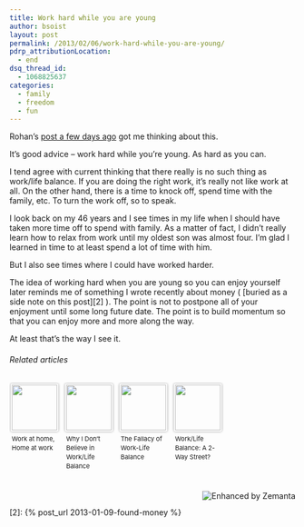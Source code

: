 ```yaml
---
title: Work hard while you are young
author: bsoist
layout: post
permalink: /2013/02/06/work-hard-while-you-are-young/
pdrp_attributionLocation:
  - end
dsq_thread_id:
  - 1068825637
categories:
  - family
  - freedom
  - fun
---
```

Rohan’s [post a few days ago][1] got me thinking about this.

It’s good advice &#8211; work hard while you’re young. As hard as you can.

I tend agree with current thinking that there really is no such thing as work/life balance. If you are doing the right work, it’s really not like work at all. On the other hand, there is a time to knock off, spend time with the family, etc. To turn the work off, so to speak.

I look back on my 46 years and I see times in my life when I should have taken more time off to spend with family. As a matter of fact, I didn’t really learn how to relax from work until my oldest son was almost four. I’m glad I learned in time to at least spend a lot of time with him.

But I also see times where I could have worked harder.

The idea of working hard when you are young so you can enjoy yourself later reminds me of something I wrote recently about money ( [buried as a side note on this post][2] ). The point is not to postpone all of your enjoyment until some long future date. The point is to build momentum so that you can enjoy more and more along the way.

At least that’s the way I see it.

<h6 class="zemanta-related-title" style="font-size: 1em;">
  Related articles
</h6>

<ul class="zemanta-article-ul zemanta-article-ul-image" style="margin: 0; padding: 0; overflow: hidden;">
  <li class="zemanta-article-ul-li-image zemanta-article-ul-li" style="padding: 0; background: none; list-style: none; display: block; float: left; vertical-align: top; text-align: left; width: 84px; font-size: 11px; margin: 2px 10px 10px 2px;">
    <a style="box-shadow: 0px 0px 4px #999; padding: 2px; display: block; border-radius: 2px; text-decoration: none;" href="http://stylepinay.wordpress.com/2013/02/05/work-at-home-home-at-work/" target="_blank"><img style="padding: 0; margin: 0; border: 0; display: block; width: 80px; max-width: 100%;" alt="" src="http://i.zemanta.com/143147948_80_80.jpg" /></a><a style="display: block; overflow: hidden; text-decoration: none; line-height: 12pt; height: 80px; padding: 5px 2px 0 2px;" href="http://stylepinay.wordpress.com/2013/02/05/work-at-home-home-at-work/" target="_blank">Work at home, Home at work</a>
  </li>
  <li class="zemanta-article-ul-li-image zemanta-article-ul-li" style="padding: 0; background: none; list-style: none; display: block; float: left; vertical-align: top; text-align: left; width: 84px; font-size: 11px; margin: 2px 10px 10px 2px;">
    <a style="box-shadow: 0px 0px 4px #999; padding: 2px; display: block; border-radius: 2px; text-decoration: none;" href="http://eblingroup.com/2012/03/why-i-dont-believe-in-worklife-balance.html" target="_blank"><img style="padding: 0; margin: 0; border: 0; display: block; width: 80px; max-width: 100%;" alt="" src="http://i.zemanta.com/81956911_80_80.jpg" /></a><a style="display: block; overflow: hidden; text-decoration: none; line-height: 12pt; height: 80px; padding: 5px 2px 0 2px;" href="http://eblingroup.com/2012/03/why-i-dont-believe-in-worklife-balance.html" target="_blank">Why I Don&#8217;t Believe in Work/Life Balance</a>
  </li>
  <li class="zemanta-article-ul-li-image zemanta-article-ul-li" style="padding: 0; background: none; list-style: none; display: block; float: left; vertical-align: top; text-align: left; width: 84px; font-size: 11px; margin: 2px 10px 10px 2px;">
    <a style="box-shadow: 0px 0px 4px #999; padding: 2px; display: block; border-radius: 2px; text-decoration: none;" href="http://growthandprofit.wordpress.com/2012/12/11/the-fallacy-of-work-life-balance/" target="_blank"><img style="padding: 0; margin: 0; border: 0; display: block; width: 80px; max-width: 100%;" alt="" src="http://i.zemanta.com/131516265_80_80.jpg" /></a><a style="display: block; overflow: hidden; text-decoration: none; line-height: 12pt; height: 80px; padding: 5px 2px 0 2px;" href="http://growthandprofit.wordpress.com/2012/12/11/the-fallacy-of-work-life-balance/" target="_blank">The Fallacy of Work-Life Balance</a>
  </li>
  <li class="zemanta-article-ul-li-image zemanta-article-ul-li" style="padding: 0; background: none; list-style: none; display: block; float: left; vertical-align: top; text-align: left; width: 84px; font-size: 11px; margin: 2px 10px 10px 2px;">
    <a style="box-shadow: 0px 0px 4px #999; padding: 2px; display: block; border-radius: 2px; text-decoration: none;" href="http://www.themarlincompany.com/blog/article/work_life_balance_a_2_way_street" target="_blank"><img style="padding: 0; margin: 0; border: 0; display: block; width: 80px; max-width: 100%;" alt="" src="http://i.zemanta.com/noimg_87_80_80.jpg" /></a><a style="display: block; overflow: hidden; text-decoration: none; line-height: 12pt; height: 80px; padding: 5px 2px 0 2px;" href="http://www.themarlincompany.com/blog/article/work_life_balance_a_2_way_street" target="_blank">Work/Life Balance: A 2-Way Street?</a>
  </li>
</ul>

<div class="zemanta-pixie" style="margin-top: 10px; height: 15px;">
  <a class="zemanta-pixie-a" title="Enhanced by Zemanta" href="http://www.zemanta.com/?px"><img class="zemanta-pixie-img" style="border: none; float: right;" alt="Enhanced by Zemanta" src="http://img.zemanta.com/zemified_h.png?x-id=c597f759-8b53-4c3d-ad7a-5872d0334117" /></a>
</div>

[1]: http://www.alearningaday.com/2013/02/don-travel-while-you-are-young.html

[2]: {% post_url 2013-01-09-found-money %}
